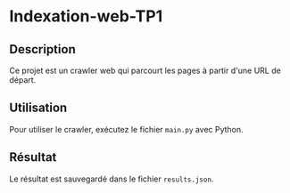 # Indexation-web-TP1

## Description

Ce projet est un crawler web qui parcourt les pages à partir d'une URL de départ.

## Utilisation

Pour utiliser le crawler, exécutez le fichier `main.py` avec Python.

## Résultat

Le résultat est sauvegardé dans le fichier `results.json`.
